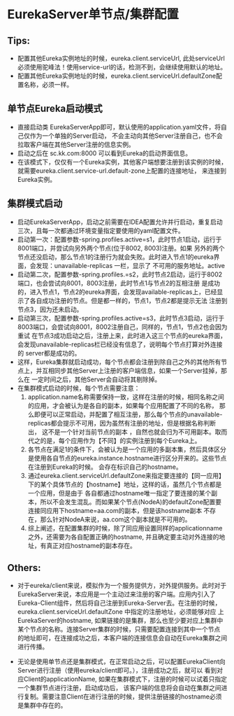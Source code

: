 # EurekaServer单节点/集群配置

## Tips:
- 配置其他Eureka实例地址的时候，eureka.client.serviceUrl, 此处serviceUrl必须使用驼峰法！使用service-url的话，检测不到，会继续使用默认的地址。
- 配置其他Eureka实例地址的时候，eureka.client.serviceUrl.defaultZone配置名称，必须一样。

## 单节点Eureka启动模式
- 直接启动类 EurekaServerApp即可，默认使用的application.yaml文件，将自己仅作为一个单独的Server启动，
不会主动向其他Server注册自己，也不会拉取客户端在其他Server注册的信息实例。
- 启动之后在 sc.kk.com:8000 可以看到Eureka的启动界面信息。
- 在该模式下，仅仅有一个Eureka实例，其他客户端想要注册到该实例的时候，就需要eureka.client.service-url.default-zone上配置的连接地址，
来连接到Eureka实例。

## 集群模式启动
- 启动EurekaServerApp，启动之前需要在IDEA配置允许并行启动，重复启动三次，且每一次都通过环境变量指定要使用的yaml配置文件。
- 启动第一次：配置参数-spring.profiles.active=s1，此时节点1启动，运行于8001端口，并尝试向另外两个节点(位于8002, 8003)注册。如果
另外的两个节点还没启动，那么节点1的注册行为就会失败。此时进入节点1的eureka界面，会发现：unavailable-replicas 一栏，显示了
不可用的服务地址。active
- 启动第二次，配置参数-spring.profiles.=s2，此时节点2启动，运行于8002端口，也会尝试向8001，8003注册，此时节点1与节点2的互相注册
是成功的，进入节点1，节点2的eureka界面，会发现available-replicas上，已经显示了各自成功注册的节点。但是都一样的，节点1，节点2都是提示无法
注册到节点3，因为还未启动。
- 启动第三次，配置参数-spring.profiles.active=s3，此时节点3启动，运行于8003端口，会尝试向8001，8002注册自己，同样的，节点1，节点2也会因为重试
在节点3成功启动之后，注册上来，此时进入这三个节点的eureka界面，会发现unavailable-replicas栏已经没有信息了，说明每个节点打算对外连接的
server都是成功的。
- 这样，Eureka集群就启动成功，每个节点都会注册到除自己之外的其他所有节点上，并互相同步其他Server上注册的客户端信息，如果一个Server挂掉，那么在
一定时间之后，其他Server会自动将其剔除掉。
- 在集群模式启动的时候，每个节点需要注意：
    1. application.name名称需要保持一致，这样在注册的时候，相同名称之间的应用，才会被认为是各自的副本，如果每个应用配置了不同的名称，
    那么即便可以正常启动，并配置了相互注册，那么每个节点的unavailable-replicas都会提示不可用，因为虽然有注册的地址，但是根据名称判断出，
    这不是一个针对当前节点的副本 ，自然也就会归为不可用副本。取而代之的是，每个应用作为【不同】的实例注册到每个Eureka上。
    2. 各节点在满足1的条件下，会被认为是一个应用的多副本集，然后具体区分是使用各自节点的eureka.instance.hostname进行区分开来的。这些节点在注册到Eureka的时候。
    会存在标识自己的hostname。
    3. 通过eureka.client.serviceUrl.defaultZone来指定要连接的【同一应用】下的某个具体节点的【hostname】地址，这样的话，虽然几个节点都是一个应用，但是由于
    各自都通过hostname唯一指定了要连接的某个副本，所以不会发生混乱。而如果某个节点(NodeA)的defaultZone配置要连接同应用下hostname=aa.com的副本，但是该hostname副本
    不存在，那么针对NodeA来说，aa.com这个副本就是不可用的。
    4. 综上阐述，在配置集群的时候，除了同应用设置同样的applicationname之外，还需要为各自配置正确的hostname, 并且确定要主动对外连接的地址，有真正对应hostname的副本存在。
    
## Others:
- 对于eureka/client来说，模拟作为一个服务提供方，对外提供服务。此时对于EurekaServer来说，本应用是一个主动过来注册的客户端。应用内引入了
Eureka-Client组件，然后将自己注册到Eureka-Server去。在注册的时候，eureka.client.serviceUrl.defaultZone 中指定的注册地址，必须能够对应
上EurekaServer的hostname, 如果链接的是集群，那么也至少要对应上集群中某个节点的名称。连接Server集群的时候，只需要配置连接到其中一个节点
的地址即可，在连接成功之后，本客户端的连接信息会自动在Eureka集群之间进行传播。

 - 无论是使用单节点还是集群模式，在正常启动之后，可以配置EurekaClient向Server进行注册（使用eureka/client即可。），注册成功之后，就可以
 看到对应Client的applicationName, 如果在集群模式下，注册的时候可以试着只指定一个集群节点进行注册，启动成功后，
 该客户端的信息将会自动在集群之间进行复制。需要注意Client在进行注册的时候，提供注册链接的hostname必须是集群中存在的。